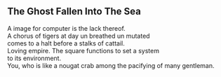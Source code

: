 The Ghost Fallen Into The Sea
-----------------------------
A image for computer is the lack thereof.  
A chorus of tigers at day un breathed un mutated  
comes to a halt before a stalks of cattail.  
Loving empire. The square functions to set a system  
to its environment.  
You, who is like a nougat crab among the pacifying of many gentleman.  
